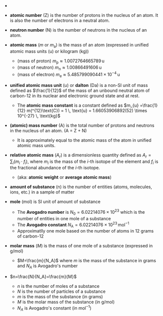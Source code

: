 

- 






- **atomic number** (Z) is the number of protons in the nucleus of an atom. It is also the number of electrons in a neutral atom.
- **neutron number** (N) is the number of neutrons in the nucleus of an atom.
- **atomic mass** ($m$ or $m_{\text{a}}$) is the mass of an atom (expressed in unified atomic mass units (u) or kilogram (kg))
    - (mass of proton) $m_{\text{p}} \approx 1.007 276 466 5789 \, \text{u}$
    - (mass of neutron) $m_{\text{n}} \approx 1.008 664 916 06 \, \text{u}$
    - (mass of electron) $m_{\text{e}} \approx 5.485 799 090 441 \times 10^{-4} \, \text{u}$
- **unified atomic mass unit** (u) or **dalton** (Da) is a non-SI unit of mass defined as $\frac{1}{12}$ of the mass of an unbound neutral atom of carbon-12 in its nuclear and electronic ground state and at rest.
    - The **atomic mass constant** is a constant defined as $m_{u} =\frac{1}{12} m(^{12}\text{C}) = 1 \, \text{u} = 1.66053906892(52) \times 10^{-27} \, \text{kg}$
- **(atomic) mass number** (A) is the total number of protons and neutrons in the nucleus of an atom. (A = Z + N)
    - It is approximately equal to the atomic mass of the atom in unified atomic mass units.
- **relative atomic mass** ($A_r$) is a dimensionless quantity defined as $A_r=\sum_i \left( m_i \cdot f_i \right)$, where $m_i$ is the mass of the $i$-th isotope of the element and $f_i$ is the fractional abundance of the $i$-th isotope.
    - (aka: **atomic weight** or **average atomic mass**)
- **amount of substance** (n) is the number of entities (atoms, molecules, ions, etc.) in a sample of matter
- **mole** (mol) is SI unit of amount of substance
    - The **Avogadro number** is $N_0=6.02214076×10^{23}$ which is the number of entities in one mole of a substance
    - The **Avogadro constant** $N_\text{A}=6.02214076×10^{23} \, \text{mol}^{-1}$ 
    - Approximatlly one mole based on the number of atoms in 12 grams of carbon-12
- **molar mass** ($M$) is the mass of one mole of a substance (expressed in g/mol)
    - $M=\frac{m}{N_A}$ where $m$ is the mass of the substance in grams and $N_A$ is Avogadro's number

- $n=\frac{N}{N_A}=\frac{m}{M}$
    - $n$ is the number of moles of a substance
    - $N$ is the number of particles of a substance
    - $m$ is the mass of the substance (in grams)
    - $M$ is the molar mass of the substance (in g/mol)
    - $N_A$ is Avogadro's constant (in mol$^{-1}$)